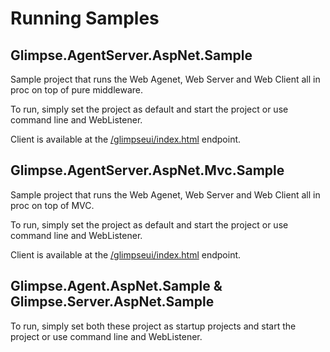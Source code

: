 
# Running Samples

## Glimpse.AgentServer.AspNet.Sample

Sample project that runs the Web Agenet, Web Server and Web Client all in proc on top of pure middleware. 

To run, simply set the project as default and start the project or use command line and WebListener.

Client is available at the [/glimpseui/index.html](/glimpseui/index.html) endpoint.

## Glimpse.AgentServer.AspNet.Mvc.Sample

Sample project that runs the Web Agenet, Web Server and Web Client all in proc on top of MVC. 

To run, simply set the project as default and start the project or use command line and WebListener.

Client is available at the [/glimpseui/index.html](/glimpseui/index.html) endpoint.

## Glimpse.Agent.AspNet.Sample & Glimpse.Server.AspNet.Sample

To run, simply set both these project as startup projects and start the project or use command line and WebListener.
